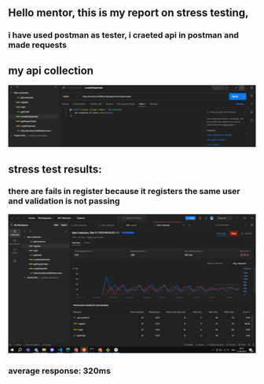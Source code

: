 ## Hello mentor, this is my report on stress testing,

### i have used postman as tester, i craeted api in postman and made requests 


## my api collection
![screenshot 1](./src/public/assets/stress_test_1.jpg)


## stress test results:

### there are fails in register because it registers the same user and validation is not passing
![reuslt ](./src/public/assets/stress_test_2.jpg)

### average response: 320ms
